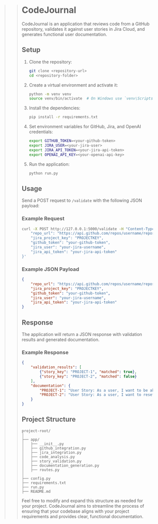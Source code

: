 >> # CodeJournal
>> 
>> CodeJournal is an application that reviews code from a GitHub repository, validates it against user stories in Jira Cloud, and generates functional user documentation.
>> 
>> ## Setup
>> 
>> 1. Clone the repository:
>>     ```bash
>>     git clone <repository-url>
>>     cd <repository-folder>
>>     ```
>> 
>> 2. Create a virtual environment and activate it:
>>     ```bash
>>     python -m venv venv
>>     source venv/bin/activate  # On Windows use `venv\Scripts\activate`
>>     ```
>> 
>> 3. Install the dependencies:
>>     ```bash
>>     pip install -r requirements.txt
>>     ```
>> 
>> 4. Set environment variables for GitHub, Jira, and OpenAI credentials:
>>     ```bash
>>     export GITHUB_TOKEN=<your-github-token>
>>     export JIRA_USER=<your-jira-user>
>>     export JIRA_API_TOKEN=<your-jira-api-token>
>>     export OPENAI_API_KEY=<your-openai-api-key>
>>     ```
>> 
>> 5. Run the application:
>>     ```bash
>>     python run.py
>>     ```
>> 
>> ## Usage
>> 
>> Send a POST request to `/validate` with the following JSON payload:
>> 
>> ### Example Request
>> 
>> ```bash
>> curl -X POST http://127.0.0.1:5000/validate -H "Content-Type: application/json" -d '{
>>     "repo_url": "https://api.github.com/repos/username/repository",
>>     "jira_project_key": "PROJECTKEY",
>>     "github_token": "your-github-token",
>>     "jira_user": "your-jira-username",
>>     "jira_api_token": "your-jira-api-token"
>> }'
>> ```
>> 
>> ### Example JSON Payload
>> 
>> ```json
>> {
>>     "repo_url": "https://api.github.com/repos/username/repository",
>>     "jira_project_key": "PROJECTKEY",
>>     "github_token": "your-github-token",
>>     "jira_user": "your-jira-username",
>>     "jira_api_token": "your-jira-api-token"
>> }
>> ```
>> 
>> ## Response
>> 
>> The application will return a JSON response with validation results and generated documentation.
>> 
>> ### Example Response
>> 
>> ```json
>> {
>>     "validation_results": [
>>         {"story_key": "PROJECT-1", "matched": true},
>>         {"story_key": "PROJECT-2", "matched": false}
>>     ],
>>     "documentation": {
>>         "PROJECT-1": "User Story: As a user, I want to be able to log in so that I can access my account.\n\nImplemented as follows:\n\n<code explanation>",
>>         "PROJECT-2": "User Story: As a user, I want to reset my password so that I can recover my account.\n\nImplemented as follows:\n\n<code explanation>"
>>     }
>> }
>> ```
>> 
>> ## Project Structure
>> 
>> ```
>> project-root/
>> │
>> ├── app/
>> │   ├── __init__.py
>> │   ├── github_integration.py
>> │   ├── jira_integration.py
>> │   ├── code_analysis.py
>> │   ├── story_validation.py
>> │   ├── documentation_generation.py
>> │   ├── routes.py
>> │
>> ├── config.py
>> ├── requirements.txt
>> ├── run.py
>> ├── README.md
>> ```
>> 
>> Feel free to modify and expand this structure as needed for your project. CodeJournal aims to streamline the process of ensuring that your codebase aligns with your project requirements and provides clear, functional documentation.
